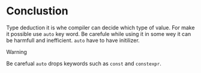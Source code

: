 # Conclustion

Type deduction it is whe compiler can decide which type of value. For make it possible use `auto` key word. Be carefule while using it in some wey it can be harmfull and inefficient. `auto` have to have initilizer.

> [!warning]
> Be carefual `auto` drops keywords such as `const` and `constexpr`.

